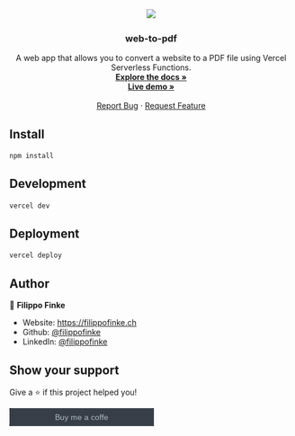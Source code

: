 <div align="center">
  <a href="https://github.com/filippofinke/web-to-pdf">
    <img width="100px" src="https://github.com/filippofinke/web-to-pdf/assets/37296364/b0922e37-c624-47a2-8b9c-fe5db383485f">
  </a>

  <br />
  <h3 align="center">web-to-pdf</h3>

  <p align="center">
    A web app that allows you to convert a website to a PDF file using Vercel Serverless Functions.
    <br />
    <a href="https://github.com/filippofinke/web-to-pdf"><strong>Explore the docs »</strong></a>
    <br />
    <a href="https://web-to-pdf-filippofinke.vercel.app/"><strong>Live demo »</strong></a>
    <br />
    <br />
    <a href="https://github.com/filippofinke/web-to-pdf/issues">Report Bug</a>
    ·
    <a href="https://github.com/filippofinke/web-to-pdf/issues">Request Feature</a>
  </p>
</div>

## Install

```sh
npm install
```

## Development

```sh
vercel dev
```

## Deployment

```sh
vercel deploy
```

## Author

👤 **Filippo Finke**

- Website: https://filippofinke.ch
- Github: [@filippofinke](https://github.com/filippofinke)
- LinkedIn: [@filippofinke](https://linkedin.com/in/filippofinke)

## Show your support

Give a ⭐️ if this project helped you!

<a href="https://www.buymeacoffee.com/filippofinke">
  <img src="https://github.com/filippofinke/filippofinke/raw/main/images/buymeacoffe.png" alt="Buy Me A McFlurry">
</a>
